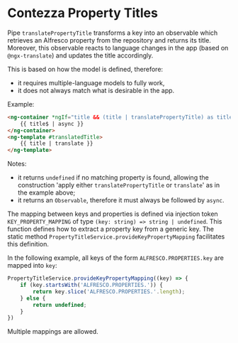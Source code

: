 # Contezza Property Titles

Pipe `translatePropertyTitle` transforms a key into an observable which retrieves an Alfresco property from the repository and returns its title. Moreover, this observable reacts to language changes in the app (based on `@ngx-translate`) and updates the title accordingly.

This is based on how the model is defined, therefore:
* it requires multiple-language models to fully work, 
* it does not always match what is desirable in the app.

Example:
```html
<ng-container *ngIf="title && (title | translatePropertyTitle) as title$; else translatedTitle">
    {{ title$ | async }}
</ng-container>
<ng-template #translatedTitle>
    {{ title | translate }}
</ng-template>
```

Notes:
* it returns `undefined` if no matching property is found, allowing the construction 'apply either `translatePropertyTitle` or `translate`' as in the example above;
* it returns an `Observable`, therefore it must always be followed by `async`.

The mapping between keys and properties is defined via injection token `KEY_PROPERTY_MAPPING` of type `(key: string) => string | undefined`. This function defines how to extract a property key from a generic key. The static method `PropertyTitleService.provideKeyPropertyMapping` facilitates this definition.

In the following example, all keys of the form `ALFRESCO.PROPERTIES.key` are mapped into `key`:
```ts
PropertyTitleService.provideKeyPropertyMapping((key) => {
    if (key.startsWith('ALFRESCO.PROPERTIES.')) {
        return key.slice('ALFRESCO.PROPERTIES.'.length);
    } else {
        return undefined;
    }
})
```

Multiple mappings are allowed.
